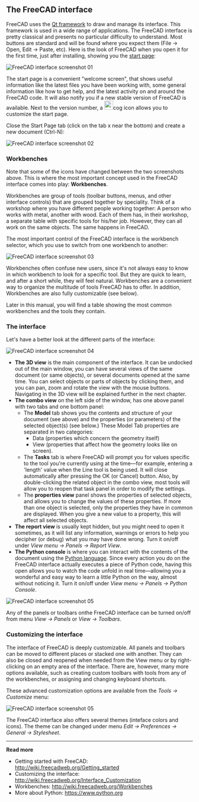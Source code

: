 ## The FreeCAD interface



FreeCAD uses the [Qt framework](https://en.wikipedia.org/wiki/Qt_(software)) to draw and manage its interface. This framework is used in a wide range of applications. The FreeCAD interface is pretty classical and presents no particular difficulty to understand. Most buttons are standard and will be found where you expect them (File → Open, Edit → Paste, etc). Here is the look of FreeCAD when you open it for the first time, just after installing, showing you the [start page](https://wiki.freecadweb.org/Start_Workbench):

![FreeCAD interface screenshot 01](../images/Freecad-interface-01.jpg)

The start page is a convenient "welcome screen", that shows useful information like the latest files you have been working with, some general information like how to get help, and the latest activity on and around the FreeCAD code. It will also notify you if a new stable version of FreeCAD is available. Next to the version number, a <img src="../images/icons/start-page-settings.svg" style="width:24px;" />cog icon allows you to customize the start page.

Close the Start Page tab (click on the tab x near the bottom) and create a new document (Ctrl-N):

![FreeCAD interface screenshot 02](../images/Freecad-interface-02.jpg)



### Workbenches

Note that some of the icons have changed between the two screenshots above. This is where the most important concept used in the FreeCAD interface comes into play: **Workbenches**. 

Workbenches are group of tools (toolbar buttons, menus, and other interface controls) that are grouped together by speciality. Think of a workshop  where you have different people working together: A person who works with metal, another with wood. Each of them has, in their workshop, a separate table with specific tools for his/her job. However, they can all work on the same objects. The same happens in FreeCAD.

The most important control of the FreeCAD interface is the workbench selector, which you use to switch from one workbench to another:

![FreeCAD interface screenshot 03](../images/Freecad-interface-03.jpg)

Workbenches often confuse new users, since it's not always easy to know in which workbench to look for a specific tool. But they are quick to learn, and after a short while, they will feel natural. Workbenches are a convenient way to organize the multitude of tools FreeCAD has to offer.  In addition, Workbenches are also fully customizable (see below).

Later in this manual, you will find a table showing the most common workbenches and the tools they contain.



### The interface

Let's have a better look at the different parts of the interface:

![FreeCAD interface screenshot 04](../images/Freecad-interface-04.jpg)

* **The 3D view** is the main component of the interface. It can be undocked out of the main window, you can have several views of the same document (or same objects), or several documents opened at the same time. You can select objects or parts of objects by clicking them, and you can pan, zoom and rotate the view with the mouse buttons. Navigating in the 3D view will be explained further in the next chapter.
* **The combo view** on the left side of the window, has one above panel with two tabs and one bottom panel: 
	* The **Model** tab shows you the contents and structure of your document (see above) and the properties (or parameters) of the selected object(s) (see below.) These Model Tab properties are separated in two categories: 
		* Data (properties which concern the geometry itself)
		* View (properties that affect how the geometry looks like on screen). 
	* The **Tasks** tab is where FreeCAD will prompt you for values specific to the tool you're currently using at the time—for example, entering a 'length' value when the Line tool is being used. It will close automatically after pressing the OK (or Cancel) button. Also, by double-clicking the related object in the combo view, most tools will allow you to reopen that task panel in order to modify the settings. 
	* The **properties view** panel shows the properties of selected objects, and allows you to change the values of these properties. If more than one object is selected, only the properties they have in common are displayed. When you give a new value to a property, this will affect all selected objects.
* **The report view** is usually kept hidden, but you might need to open it sometimes, as it will list any information, warnings or errors to help you decipher (or debug) what you may have done wrong.  Turn it on/off under *View menu → Panels → Report View*.
* **The Python console** is where you can interact with the contents of the document using the [Python language](https://en.wikipedia.org/wiki/Python_%28programming_language%29). Since every action you do on the FreeCAD interface actually executes a piece of Python code, having this open allows you to watch the code unfold in real time—allowing you a wonderful and easy way to learn a little Python on the way, almost without noticing it.  Turn it on/off under *View menu → Panels → Python Console*.

![FreeCAD interface screenshot 05](../images/Freecad-interface-07.jpg)

Any of the panels or toolbars onthe FreeCAD interface can be turned on/off from menu *View → Panels* or *View → Toolbars*.



### Customizing the interface

The interface of FreeCAD is deeply customizable. All panels and toolbars can be moved to different places or stacked one with another. They can also be closed and reopened when needed from the View menu or by right-clicking on an empty area of the interface. There are, however, many more options available, such as creating custom toolbars with tools from any of the workbenches, or assigning and changing keyboard shortcuts.

These advanced customization options are available from the *Tools → Customize* menu:

![FreeCAD interface screenshot 05](../images/Freecad-interface-06.jpg)

The FreeCAD interface also offers several themes (inteface colors and icons). The theme can be changed under menu *Edit → Preferences → General → Stylesheet*.



-----

**Read more**

* Getting started with FreeCAD: http://wiki.freecadweb.org/Getting_started
* Customizing the interface: http://wiki.freecadweb.org/Interface_Customization
* Workbenches: http://wiki.freecadweb.org/Workbenches
* More about Python: https://www.python.org
